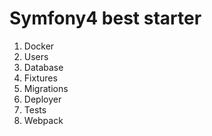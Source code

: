 # Symfony4 best starter

1. Docker
2. Users
3. Database
4. Fixtures
5. Migrations
6. Deployer
7. Tests
8. Webpack
